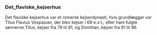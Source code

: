 ### Det_flaviske_kejserhus


Det flaviske kejserhus var et romersk kejserdynasti, hvis grundlægger var Titus Flavius Vespasian, der blev kejser i 69 e.v.t.; efter ham fulgte sønnerne Titus, kejser fra 79 til 81, og Domitian, kejser fra 81 til 96.